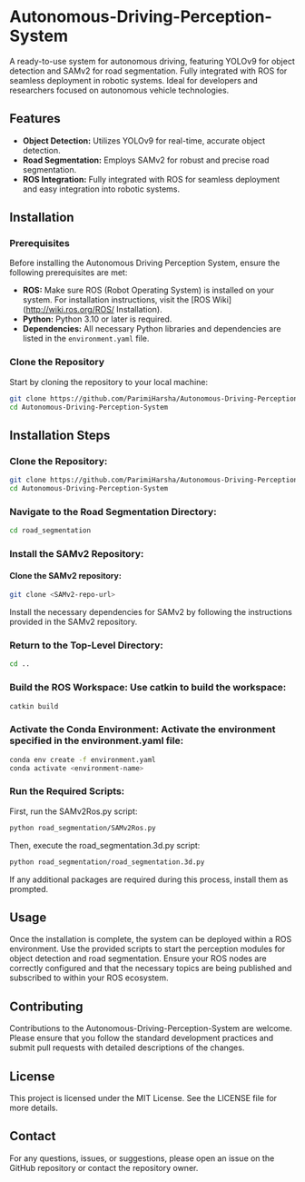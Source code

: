 # Autonomous-Driving-Perception-System

A ready-to-use system for autonomous driving, featuring YOLOv9 for object detection and SAMv2 for road segmentation. Fully integrated with ROS for seamless deployment in robotic systems. Ideal for developers and researchers focused on autonomous vehicle technologies.

## Features

- **Object Detection:** Utilizes YOLOv9 for real-time, accurate object detection.
- **Road Segmentation:** Employs SAMv2 for robust and precise road segmentation.
- **ROS Integration:** Fully integrated with ROS for seamless deployment and easy integration into robotic systems.

## Installation

### Prerequisites

Before installing the Autonomous Driving Perception System, ensure the following prerequisites are met:

- **ROS:** Make sure ROS (Robot Operating System) is installed on your system. For installation instructions, visit the [ROS Wiki](http://wiki.ros.org/ROS/
Installation).
- **Python:** Python 3.10 or later is required.
- **Dependencies:** All necessary Python libraries and dependencies are listed in the `environment.yaml` file.

### Clone the Repository

Start by cloning the repository to your local machine:

```bash
git clone https://github.com/ParimiHarsha/Autonomous-Driving-Perception-System.git
cd Autonomous-Driving-Perception-System
```


## Installation Steps

### Clone the Repository:

```bash
git clone https://github.com/ParimiHarsha/Autonomous-Driving-Perception-System.git
cd Autonomous-Driving-Perception-System
```

### Navigate to the Road Segmentation Directory:

```bash
cd road_segmentation
```

### Install the SAMv2 Repository:

#### Clone the SAMv2 repository:

```bash
git clone <SAMv2-repo-url>
```

Install the necessary dependencies for SAMv2 by following the instructions provided in the SAMv2 repository.

### Return to the Top-Level Directory:

```bash
cd ..
```

### Build the ROS Workspace: Use catkin to build the workspace:

```bash
catkin build
```

### Activate the Conda Environment: Activate the environment specified in the environment.yaml file:

```bash
conda env create -f environment.yaml
conda activate <environment-name>
```

### Run the Required Scripts:

First, run the SAMv2Ros.py script:

```bash
python road_segmentation/SAMv2Ros.py
```

Then, execute the road_segmentation.3d.py script:

```bash
python road_segmentation/road_segmentation.3d.py
```

If any additional packages are required during this process, install them as prompted.

## Usage

Once the installation is complete, the system can be deployed within a ROS environment. Use the provided scripts to start the perception modules for object detection and road segmentation. Ensure your ROS nodes are correctly configured and that the necessary topics are being published and subscribed to within your ROS ecosystem.

## Contributing
Contributions to the Autonomous-Driving-Perception-System are welcome. Please ensure that you follow the standard development practices and submit pull requests with detailed descriptions of the changes.

## License
This project is licensed under the MIT License. See the LICENSE file for more details.

## Contact
For any questions, issues, or suggestions, please open an issue on the GitHub repository or contact the repository owner.